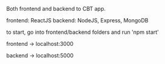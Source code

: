 Both frontend and backend to CBT app.

frontend: ReactJS
backend: NodeJS, Express, MongoDB

to start, go into frontend/backend folders and run 'npm start'

frontend -> localhost:3000

backend -> localhost:5000
